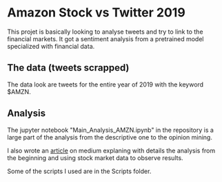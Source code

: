 # Amazon Stock vs Twitter 2019

This projet is basically looking to analyse tweets and try to link to the financial markets. It got a sentiment analysis from a pretrained model specialized with financial data.

## The data (tweets scrapped)

The data look are tweets for the entire year of 2019 with the keyword $AMZN.

## Analysis

The jupyter notebook "Main_Analysis_AMZN.ipynb" in the repository is a large part of the analysis from the descriptive one to the opinion mining.

I also wrote an [article](https://www.medium.com) on medium explaning with details the analysis from the beginning and using stock market data to observe results.

Some of the scripts I used are in the Scripts folder.

